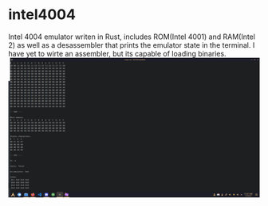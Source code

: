 # intel4004
Intel 4004 emulator writen in Rust, includes ROM(Intel 4001) and RAM(Intel 2) as well as a desassembler that prints the emulator state in the terminal. I have yet to wirte an assembler, but its capable of loading binaries.
![alt text](Screenshot_20221226_110126.png "Title")
